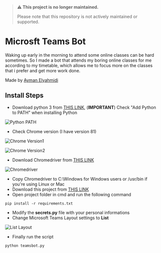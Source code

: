 > **⚠️ This project is no longer maintained.**
>
> Please note that this repository is not actively maintained or supported.


# Microsft Teams Bot

Waking up early in the morning to attend some online classes can be hard sometimes. So I made a bot that attends my boring online classes for me according to my timetable, which allows me to focus more on the classes that i prefer and get more work done.

Made by [Ayman Elyahmidi](https://github.com/aymanelya)


## Install Steps
  
- Download python 3 from [THIS LINK](https://www.python.org/downloads), (**IMPORTANT**) Check "Add Python to PATH" when installing Python

![Python PATH](https://i.imgur.com/YNqlFgS.png)

- Check Chrome version (I have version 81)

![Chrome Version1](https://i.imgur.com/AJoCRlC.png)

![Chrome Version2](https://i.imgur.com/YU2wutY.png)

- Download Chromedriver from [THIS LINK](https://chromedriver.chromium.org/downloads)

![Chromedriver](https://i.imgur.com/3Ti5b6q.png)

- Copy Chromedriver to C:\Windows for Windows users or /usr/bin if you're using Linux or Mac
- Download this project from [THIS LINK](https://github.com/aymanelya/teamsbot/archive/master.zip)
- Open project folder in cmd and run the following command
```
pip install -r requirements.txt
```
- Modify the **secrets.py** file with your personal informations
- Change Microsoft Teams Layout settings to **List**

![List Layout](https://i.imgur.com/SeCXNyR.png)

- Finally run the script
```
python teamsbot.py
```

